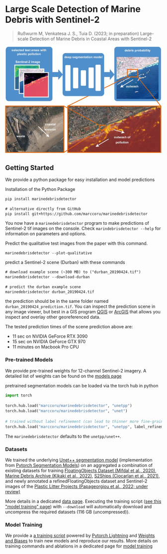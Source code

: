 # Large Scale Detection of Marine Debris with Sentinel-2

> Rußwurm M, Venkatesa J. S., Tuia D. (2023; in preparation) Large-scale Detection of Marine Debris in Coastal Areas with Sentinel-2

<img src="doc/marinedebrisdetector.jpg" width=600px>


## Getting Started

We provide a python package for easy installation and model predictions

Installation of the Python Package
```
pip install marinedebrisdetector

# alternative directly from GitHub
pip install git+https://github.com/marccoru/marinedebrisdetector
```

You now have a `marinedebrisdetector` program to make predictions of Sentinel-2 tif images on the console.
Check `marindebrisdetector --help` for information on parameters and options.

Predict the qualitative test images from the paper with this command.
```
marinedebrisdetector --plot-qualitative
```

predict a Sentinel-2 scene (Durban) with these commands
```
# download example scene (~300 MB) to ("durban_20190424.tif")
marinedebrisdetector --download-durban

# predict the durban example scene
marinedebrisdetector durban_20190424.tif
```
the prediction should be in the same folder named `durban_20190424_prediction.tif`. You can inspect the prediction scene in any image viewer, 
but best in a GIS program [QGIS](https://qgis.org/en/site/) or [ArcGIS](https://www.arcgis.com/home/index.html) that allows you inspect and overlay other georeferenced data.

The tested prediction times of the scene prediction above are:
* 11 sec on NVIDIA GeForce RTX 3090
* 15 sec on NVIDIA GeForce GTX 970
* 11 minutes on Macbook Pro CPU

### Pre-trained Models

We provide pre-trained weights for 12-channel Sentinel-2 imagery.
A detailed list of weights can be found on the [models page](doc/models.md)

pretrained segmentation models can be loaded via the torch hub in python
```python
import torch

torch.hub.load("marccoru/marinedebrisdetector", "unetpp")
torch.hub.load("marccoru/marinedebrisdetector", "unet")

# trained without label refinement (can lead to thinner more fine-grained predictions)
torch.hub.load("marccoru/marinedebrisdetector", "unetpp", label_refinement=False)
```

The `marinedebrisdetector` defaults to the `unetpp/unet++`.

### Datasets

We trained the underlying [Unet++ segmentation model](https://arxiv.org/abs/1807.10165) (implementation from [Pytorch Segmentation Models](https://github.com/qubvel/segmentation_models.pytorch)) on an aggregated a combination of existing datasets for training [FloatingObjects Dataset (Mifdal et al., 2020)](https://github.com/ESA-PhiLab/floatingobjects), [Marine Debris Archive (Kikaki et al., 2022)](https://marine-debris.github.io/), [S2Ships (Ciocarlan et al., 2021)](https://github.com/alina2204/contrastive_SSL_ship_detection),
and newly annotated a refinedFloatingObjects dataset and Sentinel-2 images of the [Plastic Litter Projects (Papageorgiou et al., 2022; under review)](https://plp.aegean.gr/)

More details in a dedicated [data page](doc/data.md). 
Executing the training script ([see this "model training" page](doc/model_training.md)) with `--download` will automatically download and uncompress the required datasets (116 GB (uncompressed)).




### Model Training

We provide a [a training script](marinedebrisdetector/train.py) powered by [Pytorch Lightning](https://www.pytorchlightning.ai/) and [Weights and Biases](https://wandb.ai/site) to train new models and reproduce our results.
More details on training commands and ablations in a dedicated page for [model training](doc/model_training.md)
